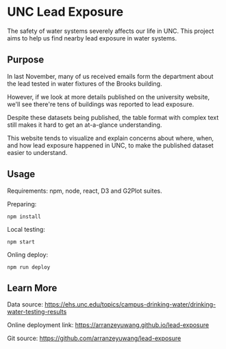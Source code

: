 # UNC Lead Exposure

The safety of water systems severely affects our life in UNC.
This project aims to help us find nearby lead exposure in water systems.

## Purpose

In last November, many of us received emails form the department about the lead tested in water fixtures of the Brooks building.

However, if we look at more details published on the university website, we'll see there're tens of buildings was reported to lead exposure.

Despite these datasets being published, the table format with complex text still makes it hard to get an at-a-glance understanding.

This website tends to visualize and explain concerns about where, when, and how lead exposure happened in UNC, to make the published dataset easier to understand.

## Usage

Requirements: npm, node, react, D3 and G2Plot suites.

Preparing:
```
npm install
```

Local testing:
```
npm start
```

Onling deploy:
```
npm run deploy
```


## Learn More

Data source: https://ehs.unc.edu/topics/campus-drinking-water/drinking-water-testing-results

Online deployment link: https://arranzeyuwang.github.io/lead-exposure

Git source: https://github.com/arranzeyuwang/lead-exposure
